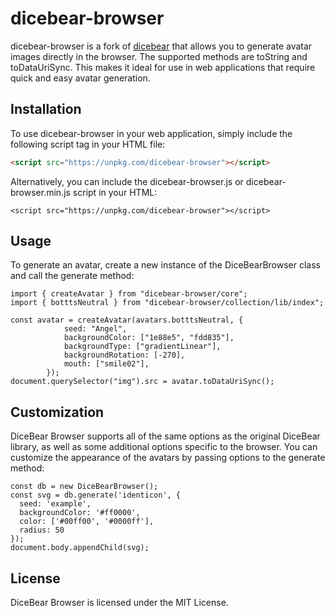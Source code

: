 # dicebear-browser

dicebear-browser is a fork of [dicebear](https://github.com/dicebear/dicebear) that allows you to generate avatar images directly in the browser. The supported methods are toString and toDataUriSync. This makes it ideal for use in web applications that require quick and easy avatar generation.

## Installation

To use dicebear-browser in your web application, simply include the following script tag in your HTML file:

```html
<script src="https://unpkg.com/dicebear-browser"></script>
```

Alternatively, you can include the dicebear-browser.js or dicebear-browser.min.js script in your HTML:

```code
<script src="https://unpkg.com/dicebear-browser"></script>
```

## Usage

To generate an avatar, create a new instance of the
DiceBearBrowser class and call the generate method:

```code
import { createAvatar } from "dicebear-browser/core";
import { botttsNeutral } from "dicebear-browser/collection/lib/index";

const avatar = createAvatar(avatars.botttsNeutral, {
			seed: "Angel",
			backgroundColor: ["1e88e5", "fdd835"],
			backgroundType: ["gradientLinear"],
			backgroundRotation: [-270],
			mouth: ["smile02"],
		});
document.querySelector("img").src = avatar.toDataUriSync();
```

## Customization

DiceBear Browser supports all of the same options as the original DiceBear library, as well as some additional options specific to the browser. You can customize the appearance of the avatars by passing options to the generate method:

```code
const db = new DiceBearBrowser();
const svg = db.generate('identicon', {
  seed: 'example',
  backgroundColor: '#ff0000',
  color: ['#00ff00', '#0000ff'],
  radius: 50
});
document.body.appendChild(svg);
```

## License

DiceBear Browser is licensed under the MIT License.

